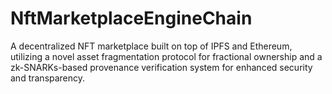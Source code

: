 # NftMarketplaceEngineChain
A decentralized NFT marketplace built on top of IPFS and Ethereum, utilizing a novel asset fragmentation protocol for fractional ownership and a zk-SNARKs-based provenance verification system for enhanced security and transparency.
